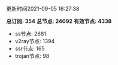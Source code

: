 更新时间2021-09-05 16:27:38

**总订阅: 354**
**总节点: 24092**
**有效节点: 4338**
- ss节点: 2681
- v2ray节点: 1394
- ssr节点: 165
- trojan节点: 98
